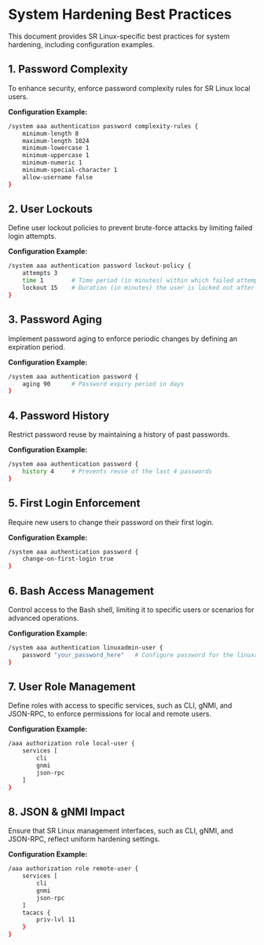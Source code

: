 # System Hardening Best Practices

This document provides SR Linux-specific best practices for system hardening, including configuration examples.

## 1. Password Complexity
To enhance security, enforce password complexity rules for SR Linux local users.

**Configuration Example:**
```bash
/system aaa authentication password complexity-rules {
    minimum-length 8
    maximum-length 1024
    minimum-lowercase 1
    minimum-uppercase 1
    minimum-numeric 1
    minimum-special-character 1
    allow-username false
}
```

## 2. User Lockouts
Define user lockout policies to prevent brute-force attacks by limiting failed login attempts.

**Configuration Example:**
```bash
/system aaa authentication password lockout-policy {
    attempts 3
    time 1        # Time period (in minutes) within which failed attempts are counted
    lockout 15    # Duration (in minutes) the user is locked out after reaching the limit
}
```

## 3. Password Aging
Implement password aging to enforce periodic changes by defining an expiration period.

**Configuration Example:**
```bash
/system aaa authentication password {
    aging 90      # Password expiry period in days
}
```

## 4. Password History
Restrict password reuse by maintaining a history of past passwords.

**Configuration Example:**
```bash
/system aaa authentication password {
    history 4     # Prevents reuse of the last 4 passwords
}
```

## 5. First Login Enforcement
Require new users to change their password on their first login.

**Configuration Example:**
```bash
/system aaa authentication password {
    change-on-first-login true
}
```

## 6. Bash Access Management
Control access to the Bash shell, limiting it to specific users or scenarios for advanced operations.

**Configuration Example:**
```bash
/system aaa authentication linuxadmin-user {
    password "your_password_here"   # Configure password for the linuxadmin user
}
```

## 7. User Role Management
Define roles with access to specific services, such as CLI, gNMI, and JSON-RPC, to enforce permissions for local and remote users.

**Configuration Example:**
```bash
/aaa authorization role local-user {
    services [
        cli
        gnmi
        json-rpc
    ]
}
```

## 8. JSON & gNMI Impact
Ensure that SR Linux management interfaces, such as CLI, gNMI, and JSON-RPC, reflect uniform hardening settings.

**Configuration Example:**
```bash
/aaa authorization role remote-user {
    services [
        cli
        gnmi
        json-rpc
    ]
    tacacs {
        priv-lvl 11
    }
}
```
